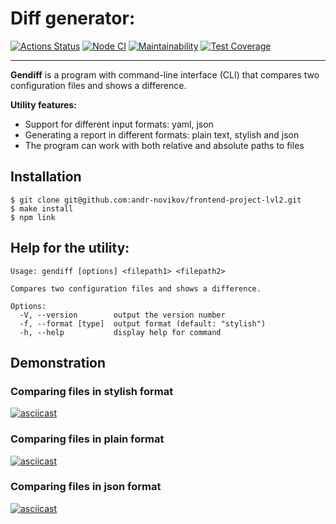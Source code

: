 # Diff generator:
[![Actions Status](https://github.com/andr-novikov/gendiff/workflows/hexlet-check/badge.svg)](https://github.com/andr-novikov/gendiff/actions)
[![Node CI](https://github.com/andr-novikov/gendiff/actions/workflows/nodejs.yml/badge.svg)](https://github.com/andr-novikov/gendiff/actions/workflows/nodejs.yml)
[![Maintainability](https://api.codeclimate.com/v1/badges/d4596dd5b8dc7892536a/maintainability)](https://codeclimate.com/github/andr-novikov/gendiff/maintainability)
[![Test Coverage](https://api.codeclimate.com/v1/badges/d4596dd5b8dc7892536a/test_coverage)](https://codeclimate.com/github/andr-novikov/gendiff/test_coverage)

---

**Gendiff** is a program with command-line interface (CLI) that compares two configuration files and shows a difference.

**Utility features:**
- Support for different input formats: yaml, json
- Generating a report in different formats: plain text, stylish and json
- The program can work with both relative and absolute paths to files

## Installation
```
$ git clone git@github.com:andr-novikov/frontend-project-lvl2.git
$ make install
$ npm link
```

## Help for the utility:
```
Usage: gendiff [options] <filepath1> <filepath2>

Compares two configuration files and shows a difference.

Options:
  -V, --version        output the version number
  -f, --format [type]  output format (default: "stylish")
  -h, --help           display help for command
```
## Demonstration
### Comparing files in stylish format
[![asciicast](https://asciinema.org/a/oF3TkF3VlpiTMPf9nwb5TwV34.svg)](https://asciinema.org/a/oF3TkF3VlpiTMPf9nwb5TwV34)

### Comparing files in plain format
[![asciicast](https://asciinema.org/a/YOKz2HSHEB9tLF4yRLwlruR5C.svg)](https://asciinema.org/a/YOKz2HSHEB9tLF4yRLwlruR5C)

### Comparing files in json format
[![asciicast](https://asciinema.org/a/wfZTwR3Qhjj86Gog6t8MayZxV.svg)](https://asciinema.org/a/wfZTwR3Qhjj86Gog6t8MayZxV)